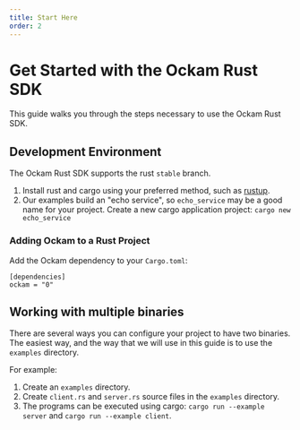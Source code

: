 ```yaml
---
title: Start Here
order: 2
---
```


# Get Started with the Ockam Rust SDK

This guide walks you through the steps necessary to use the Ockam Rust SDK.

## Development Environment

The Ockam Rust SDK supports the rust `stable` branch.

1. Install rust and cargo using your preferred method, such as [rustup](https://rustup.rs/).
1. Our examples build an "echo service", so `echo_service` may be a good name for your project. Create a new cargo application project: `cargo new echo_service`

### Adding Ockam to a Rust Project

Add the Ockam dependency to your `Cargo.toml`:

```
[dependencies]
ockam = "0"
```

## Working with multiple binaries

There are several ways you can configure your project to have two binaries. The easiest way, and the way that we will use
in this guide is to use the `examples` directory.

For example:

1. Create an `examples` directory.
1. Create `client.rs` and `server.rs` source files in the `examples` directory.
1. The programs can be executed using cargo: `cargo run --example server` and `cargo run --example client`.
